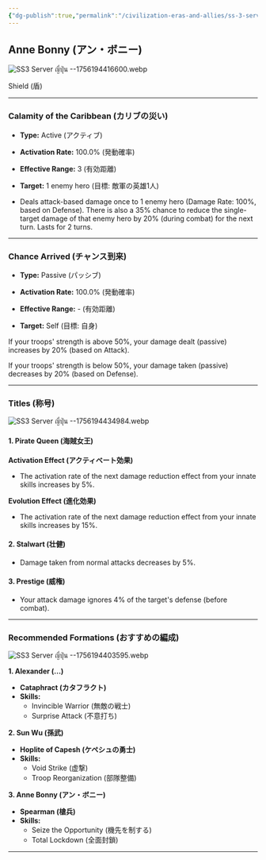 ```yaml
---
{"dg-publish":true,"permalink":"/civilization-eras-and-allies/ss-3-server-anne-bonny/","tags":["#fleetingnote","Server-ญี่ปุ่น"]}
---
```


## Anne Bonny (アン・ボニー)

![SS3 Server ญี่ปุ่น --1756194416600.webp](/img/user/_attachments/SS3%20Server%20%E0%B8%8D%E0%B8%B5%E0%B9%88%E0%B8%9B%E0%B8%B8%E0%B9%88%E0%B8%99%20--1756194416600.webp)

Shield (盾)

---
### Calamity of the Caribbean (カリブの災い)

- **Type:** Active (アクティブ)

- **Activation Rate:** 100.0% (発動確率)

- **Effective Range:** 3 (有効距離)

- **Target:** 1 enemy hero (目標: 敵軍の英雄1人)

- Deals attack-based damage once to 1 enemy hero (Damage Rate: 100%, based on Defense). There is also a 35% chance to reduce the single-target damage of that enemy hero by 20% (during combat) for the next turn. Lasts for 2 turns.

---
### Chance Arrived (チャンス到来)

- **Type:** Passive (パッシブ)

- **Activation Rate:** 100.0% (発動確率)

- **Effective Range:** - (有効距離)

- **Target:** Self (目標: 自身)

If your troops' strength is above 50%, your damage dealt (passive) increases by 20% (based on Attack).

If your troops' strength is below 50%, your damage taken (passive) decreases by 20% (based on Defense).

---
### Titles (称号)

![SS3 Server ญี่ปุ่น --1756194434984.webp](/img/user/_attachments/SS3%20Server%20%E0%B8%8D%E0%B8%B5%E0%B9%88%E0%B8%9B%E0%B8%B8%E0%B9%88%E0%B8%99%20--1756194434984.webp)

#### 1. Pirate Queen (海賊女王)

**Activation Effect (アクティベート効果)**

- The activation rate of the next damage reduction effect from your innate skills increases by 5%.

**Evolution Effect (進化効果)**

- The activation rate of the next damage reduction effect from your innate skills increases by 15%.
#### 2. Stalwart (壮健)

- Damage taken from normal attacks decreases by 5%.

#### 3. Prestige (威権)

- Your attack damage ignores 4% of the target's defense (before combat).

---
### Recommended Formations (おすすめの編成)

![SS3 Server ญี่ปุ่น --1756194403595.webp](/img/user/_attachments/SS3%20Server%20%E0%B8%8D%E0%B8%B5%E0%B9%88%E0%B8%9B%E0%B8%B8%E0%B9%88%E0%B8%99%20--1756194403595.webp)

**1. Alexander (...)**

- **Cataphract (カタフラクト)**
- **Skills:**
    - Invincible Warrior (無敵の戦士)
    - Surprise Attack (不意打ち)

**2. Sun Wu (孫武)**
- **Hoplite of Capesh (ケペシュの勇士)**
- **Skills:**
    - Void Strike (虚撃)
    - Troop Reorganization (部隊整備)

**3. Anne Bonny (アン・ボニー)**
- **Spearman (槍兵)**
- **Skills:**
    - Seize the Opportunity (機先を制する)
    - Total Lockdown (全面封鎖)

---